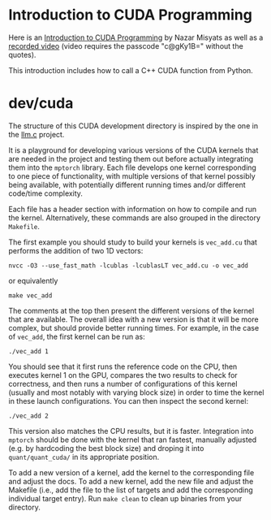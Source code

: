 # Introduction to CUDA Programming

Here is an [Introduction to CUDA Programming](../../background/cuda_tutorial_nazar.pdf) by Nazar Misyats as well as a [recorded video](https://ubc.zoom.us/rec/share/oEx7T5BmisKQw9jc0VcLMg3fc2bJwhTilOmsekOBoSyuzxSIYLoldj02Y0KLwThE.cE48-5o8GBny4Yn_) (video requires the passcode "c@gKy1B=" without the quotes).

This introduction includes how to call a C++ CUDA function from Python.

# dev/cuda

The structure of this CUDA development directory is inspired by the one in the [llm.c](https://github.com/karpathy/llm.c/tree/master/dev/cuda) project.

It is a playground for developing various versions of the CUDA kernels that are needed in the project
and testing them out before actually integrating them into the `mptorch` library. Each file develops one kernel corresponding to one piece of functionality, with multiple versions of that kernel possibly being available, with potentially different running times and/or different code/time complexity.

Each file has a header section with information on how to compile and run the kernel. Alternatively, these commands are also grouped in the directory `Makefile`.

The first example you should study to build your kernels is `vec_add.cu` that performs the addition of two 1D vectors:

```
nvcc -O3 --use_fast_math -lcublas -lcublasLT vec_add.cu -o vec_add
```
or equivalently
```
make vec_add
```
The comments at the top then present the different versions of the kernel that are available. The overall idea with a new version is that it will be more complex, but should provide better running times. For example, in the case of `vec_add`, the first kernel can be run as:
```
./vec_add 1
```
You should see that it first runs the reference code on the CPU, then executes kernel 1 on the GPU, compares the two results to check for correctness, and then runs a number of configurations of this kernel (usually and most notably with varying block size) in order to time the kernel in these launch configurations. You can then inspect the second kernel:
```
./vec_add 2
```
This version also matches the CPU results, but it is faster. Integration into `mptorch` should be done with the kernel that ran fastest, manually adjusted (e.g. by hardcoding the best block size) and droping it into `quant/quant_cuda/` in its appropriate position.

To add a new version of a kernel, add the kernel to the corresponding file and adjust the docs. To add a new kernel, add the new file and adjust the Makefile (i.e., add the file to the list of targets and add the corresponding individual target entry). Run `make clean` to clean up binaries from your directory.
